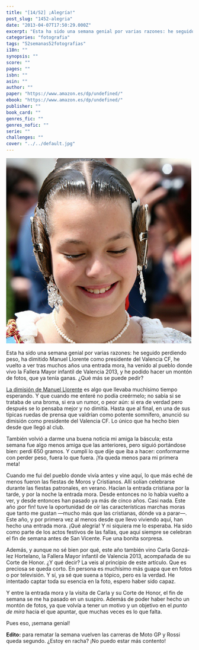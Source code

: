 ```yaml
---
title: "[14/52] ¡Alegría!"
post_slug: "1452-alegria"
date: "2013-04-07T17:50:29.000Z"
excerpt: "Esta ha sido una semana genial por varias razones: he seguido perdiendo peso, ha dimitido Manuel Llorente como presidente del Valencia CF, he vuelto a ver tras muchos años una entrada mora, ha venido al pueblo donde vivo la Fallera Mayor infantil de Valencia 2013, y he podido hacer un montón de fotos, que ya tenía ganas. ¿Qué más se puede pedir?"
categories: "fotografia"
tags: "52semanas52fotografias"
i18n: ""
synopsis: ""
score: ""
pages: ""
isbn: ""
asin: ""
author: ""
paper: "https://www.amazon.es/dp/undefined/"
ebook: "https://www.amazon.es/dp/undefined/"
publisher: ""
book_card: ""
genres_fic: ""
genres_nofic: ""
serie: ""
challenges: ""
cover: "../../default.jpg"
---
```


[![[14/52] ¡Alegría!](images/instaweek-14-2013.png)](http://instagram.com/p/Xz8mFKQ-x-/)

Esta ha sido una semana genial por varias razones: he seguido perdiendo peso, ha dimitido Manuel Llorente como presidente del Valencia CF, he vuelto a ver tras muchos años una entrada mora, ha venido al pueblo donde vivo la Fallera Mayor infantil de Valencia 2013, y he podido hacer un montón de fotos, que ya tenía ganas. ¿Qué más se puede pedir?

[La dimisión de Manuel Llorente](http://fjp.es/manuel-llorente-por-fin-dimitio-como-presidente-del-valencia-cf/) es algo que llevaba muchísimo tiempo esperando. Y que cuando me enteré no podía creérmelo; no sabía si se trataba de una broma, si era un rumor, o peor aún: si era de verdad pero después se lo pensaba mejor y no dimitía. Hasta que al final, en una de sus típicas ruedas de prensa que valdrían como potente somnífero, anunció su dimisión como presidente del Valencia CF. Lo único que ha hecho bien desde que llegó al club.

También volvió a darme una buena noticia mi amiga la báscula; esta semana fue algo menos amiga que las anteriores, pero siguió portándose bien: perdí 650 gramos. Y cumplí lo que dije que iba a hacer: conformarme con perder peso, fuera lo que fuera. ¡Ya queda menos para mi primera meta!

Cuando me fui del pueblo donde vivía antes y vine aquí, lo que más eché de menos fueron las fiestas de Moros y Cristianos. Allí solían celebrarse durante las fiestas patronales, en verano. Hacían la entrada cristiana por la tarde, y por la noche la entrada mora. Desde entonces no lo había vuelto a ver, y desde entonces han pasado ya más de cinco años. Casi nada. Este año ¡por fin! tuve la oportunidad de oír las características marchas moras que tanto me gustan —mucho más que las cristianas, dónde va a parar—. Este año, y por primera vez al menos desde que llevo viviendo aquí, han hecho una entrada mora. ¡Qué alegría! Y ni siquiera me lo esperaba. Ha sido como parte de los actos festivos de las fallas, que aquí siempre se celebran el fin de semana antes de San Vicente. Fue una bonita sorpresa.

Además, y aunque no sé bien por qué, este año también vino Carla Gon­zá­lez Hor­te­lano, la Fallera Mayor infantil de Valencia 2013, acompañada de su Corte de Honor. ¿Y qué decir? La veis al principio de este artículo. Que es preciosa se queda corto. En persona es muchísimo más guapa que en fotos o por televisión. Y sí, ya sé que suena a tópico, pero es la verdad. He intentado captar toda su esencia en la foto, espero haber sido capaz.

Y entre la entrada mora y la visita de Carla y su Corte de Honor, el fin de semana se me ha pasado en un suspiro. Además de poder haber hecho un montón de fotos, ya que volvía a tener un motivo y un objetivo en el _punto de mira_ hacia el que apuntar, que muchas veces es lo que falta.

Pues eso, ¡semana genial!

**Edito:** para rematar la semana vuelven las carreras de Moto GP y Rossi queda segundo. ¿Estoy en racha? ¡No puedo estar más contento!
